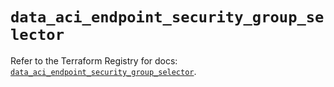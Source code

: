 # `data_aci_endpoint_security_group_selector`

Refer to the Terraform Registry for docs: [`data_aci_endpoint_security_group_selector`](https://registry.terraform.io/providers/ciscodevnet/aci/2.17.0/docs/data-sources/endpoint_security_group_selector).
